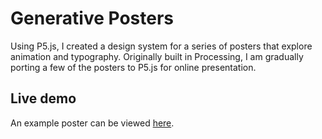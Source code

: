 # Generative Posters
Using P5.js, I created a design system for a series of posters that explore animation and typography.
Originally built in Processing, I am gradually porting a few of the posters to P5.js for online presentation.

## Live demo
An example poster can be viewed [here](https://joehornby.github.io/generative-posters/p5js/02/).
